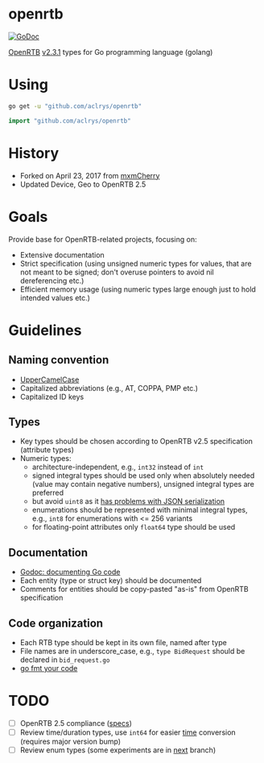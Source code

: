 # openrtb

[![GoDoc](https://godoc.org/github.com/aclrys/openrtb?status.svg)](https://godoc.org/github.com/aclrys/openrtb)

[OpenRTB](//github.com/openrtb/OpenRTB) [v2.3.1](//github.com/openrtb/OpenRTB/blob/master/OpenRTB-API-Specification-Version-2-3-1-FINAL.pdf) types for Go programming language (golang)

# Using

```bash
go get -u "github.com/aclrys/openrtb"
```

```go
import "github.com/aclrys/openrtb"
```

# History

- Forked on April 23, 2017 from [mxmCherry](//github.com/mxmCherry/openrtb.v3)
- Updated Device, Geo to OpenRTB 2.5

# Goals

Provide base for OpenRTB-related projects, focusing on:
- Extensive documentation
- Strict specification (using unsigned numeric types for values, that are not meant to be signed; don't overuse pointers to avoid nil dereferencing etc.)
- Efficient memory usage (using numeric types large enough just to hold intended values etc.)

# Guidelines

## Naming convention
- [UpperCamelCase](http://en.wikipedia.org/wiki/CamelCase)
- Capitalized abbreviations (e.g., AT, COPPA, PMP etc.)
- Capitalized ID keys

## Types
- Key types should be chosen according to OpenRTB v2.5 specification (attribute types)
- Numeric types:
	- architecture-independent, e.g., ```int32``` instead of ```int```
	- signed integral types should be used only when absolutely needed (value may contain negative numbers), unsigned integral types are preferred
	- but avoid `uint8` as it [has problems with JSON serialization](https://github.com/mxmCherry/openrtb/issues/3)
	- enumerations should be represented with minimal integral types, e.g., ```int8``` for enumerations with <= 256 variants
	- for floating-point attributes only ```float64``` type should be used

## Documentation
- [Godoc: documenting Go code](http://blog.golang.org/godoc-documenting-go-code)
- Each entity (type or struct key) should be documented
- Comments for entities should be copy-pasted "as-is" from OpenRTB specification

## Code organization
- Each RTB type should be kept in its own file, named after type
- File names are in underscore_case, e.g., ```type BidRequest``` should be declared in ```bid_request.go```
- [go fmt your code](https://blog.golang.org/go-fmt-your-code)


# TODO

- [ ] OpenRTB 2.5 compliance ([specs](http://www.iab.com/wp-content/uploads/2016/03/OpenRTB-API-Specification-Version-2-5-FINAL.pdf))
- [ ] Review time/duration types, use `int64` for easier [time](https://golang.org/pkg/time/) conversion (requires major version bump)
- [ ] Review enum types (some experiments are in [next](https://github.com/mxmCherry/openrtb/tree/next) branch)
